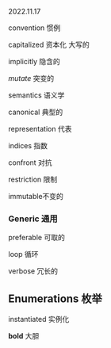 

2022.11.17

convention  惯例

capitalized 资本化 大写的

implicitly 隐含的

*mutate* 突变的

semantics 语义学

canonical 典型的

representation 代表

indices 指数

confront 对抗

restriction 限制

immutable不变的

### Generic 通用

preferable 可取的

loop 循环

verbose 冗长的

## Enumerations 枚举



instantiated 实例化

**bold** 大胆

